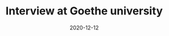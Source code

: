 ---
title: Interview at Goethe university
date: 2020-12-12
blurb: >
	2020 was a challenging year. If you want to hear about the misfortunes of a new professor trying to set up an eye-tracking lab during Corona times, here's my recent interview with UniReport, the magazine of Goethe University (in German) [[interview]](/pubs/Interview-UniReport.pdf)
---